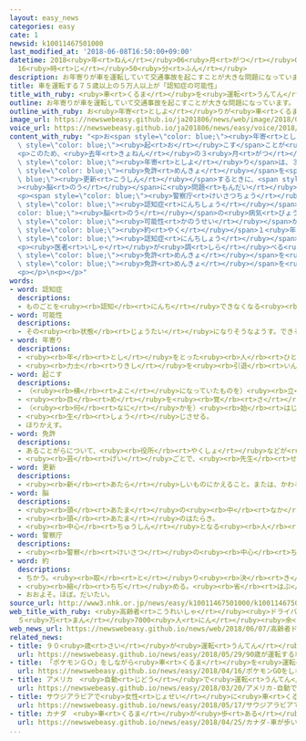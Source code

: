 ```yaml
---
layout: easy_news
categories: easy
cate: 1
newsid: k10011467501000
last_modified_at: '2018-06-08T16:50:00+09:00'
datetime: 2018<ruby>年<rt>ねん</rt></ruby>06<ruby>月<rt>がつ</rt></ruby>08<ruby>日<rt>にち</rt></ruby>
  16<ruby>時<rt>じ</rt></ruby>50<ruby>分<rt>ふん</rt></ruby>
description: お年寄りが車を運転していて交通事故を起こすことが大きな問題になっています。
title: 車を運転する７５歳以上の５万人以上が「認知症の可能性」
title_with_ruby: <ruby>車<rt>くるま</rt></ruby>を<ruby>運転<rt>うんてん</rt></ruby>する７５<ruby>歳<rt>さい</rt></ruby><ruby>以上<rt>いじょう</rt></ruby>の５<ruby>万<rt>まん</rt></ruby><ruby>人<rt>にん</rt></ruby><ruby>以上<rt>いじょう</rt></ruby>が「<ruby>認知症<rt>にんちしょう</rt></ruby>の<ruby>可能性<rt>かのうせい</rt></ruby>」
outline: お年寄りが車を運転していて交通事故を起こすことが大きな問題になっています。
outline_with_ruby: お<ruby>年寄<rt>としよ</rt></ruby>りが<ruby>車<rt>くるま</rt></ruby>を<ruby>運転<rt>うんてん</rt></ruby>していて<ruby>交通事故<rt>こうつうじこ</rt></ruby>を<ruby>起<rt>お</rt></ruby>こすことが<ruby>大<rt>おお</rt></ruby>きな<ruby>問題<rt>もんだい</rt></ruby>になっています。
image_url: https://newswebeasy.github.io/ja201806/news/web/image/2018/06/07/K10011467501_1806071112_1806071114_01_02.jpg
voice_url: https://newswebeasy.github.io/ja201806/news/easy/voice/2018/06/08/k10011467501000.mp4
content_with_ruby: "<p>お<span style=\"color: blue;\"><ruby>年寄<rt>としよ</rt></ruby>り</span>が<ruby>車<rt>くるま</rt></ruby>を<ruby>運転<rt>うんてん</rt></ruby>していて<ruby>交通事故<rt>こうつうじこ</rt></ruby>を<span\
  \ style=\"color: blue;\"><ruby>起<rt>お</rt></ruby>こす</span>ことが<ruby>大<rt>おお</rt></ruby>きな<ruby>問題<rt>もんだい</rt></ruby>になっています。</p>\n\
  <p>このため、<ruby>去年<rt>きょねん</rt></ruby>の３<ruby>月<rt>がつ</rt></ruby>に<ruby>法律<rt>ほうりつ</rt></ruby>が<ruby>変<rt>か</rt></ruby>わりました。<ruby>車<rt>くるま</rt></ruby>を<ruby>運転<rt>うんてん</rt></ruby>する７５<ruby>歳<rt>さい</rt></ruby><ruby>以上<rt>いじょう</rt></ruby>のお<span\
  \ style=\"color: blue;\"><ruby>年寄<rt>としよ</rt></ruby>り</span>は、３<ruby>年<rt>ねん</rt></ruby>に１<ruby>回<rt>かい</rt></ruby><ruby>車<rt>くるま</rt></ruby>の<span\
  \ style=\"color: blue;\"><ruby>免許<rt>めんきょ</rt></ruby></span>を<span style=\"color:\
  \ blue;\"><ruby>更新<rt>こうしん</rt></ruby></span>するときに、<span style=\"color: blue;\"\
  ><ruby>脳<rt>のう</rt></ruby></span>に<ruby>問題<rt>もんだい</rt></ruby>がないか<ruby>調<rt>しら</rt></ruby>べるテストを<ruby>受<rt>う</rt></ruby>けることになりました。</p>\n\
  <p><span style=\"color: blue;\"><ruby>警察庁<rt>けいさつちょう</rt></ruby></span>によると、このテストで「<span\
  \ style=\"color: blue;\"><ruby>認知症<rt>にんちしょう</rt></ruby></span>」という<span style=\"\
  color: blue;\"><ruby>脳<rt>のう</rt></ruby></span>の<ruby>病気<rt>びょうき</rt></ruby>の<span\
  \ style=\"color: blue;\"><ruby>可能性<rt>かのうせい</rt></ruby></span>があると<ruby>言<rt>い</rt></ruby>われた<ruby>人<rt>ひと</rt></ruby>は<span\
  \ style=\"color: blue;\"><ruby>約<rt>やく</rt></ruby></span>１<ruby>年<rt>ねん</rt></ruby>で５<ruby>万<rt>まん</rt></ruby>７０９９<ruby>人<rt>にん</rt></ruby>いました。そして、この<ruby>中<rt>なか</rt></ruby>の１８９２<ruby>人<rt>にん</rt></ruby>が、<ruby>医者<rt>いしゃ</rt></ruby>が<ruby>調<rt>しら</rt></ruby>べて<span\
  \ style=\"color: blue;\"><ruby>認知症<rt>にんちしょう</rt></ruby></span>だとわかりました。<ruby>警察<rt>けいさつ</rt></ruby>は、この<ruby>人<rt>ひと</rt></ruby>たちに<ruby>車<rt>くるま</rt></ruby>の<ruby>運転<rt>うんてん</rt></ruby>をさせないようにしました。</p>\n\
  <p><ruby>医者<rt>いしゃ</rt></ruby>が<ruby>調<rt>しら</rt></ruby>べる<ruby>前<rt>まえ</rt></ruby>に、<ruby>自分<rt>じぶん</rt></ruby>で<ruby>運転<rt>うんてん</rt></ruby>をやめることを<ruby>決<rt>き</rt></ruby>めて、<ruby>警察<rt>けいさつ</rt></ruby>に<span\
  \ style=\"color: blue;\"><ruby>免許<rt>めんきょ</rt></ruby></span>を<ruby>返<rt>かえ</rt></ruby>した<ruby>人<rt>ひと</rt></ruby>は１<ruby>万<rt>まん</rt></ruby>３５６３<ruby>人<rt>にん</rt></ruby>いました。<ruby>自分<rt>じぶん</rt></ruby>の<ruby>運転<rt>うんてん</rt></ruby>が<ruby>心配<rt>しんぱい</rt></ruby>になって、<ruby>去年<rt>きょねん</rt></ruby><ruby>警察<rt>けいさつ</rt></ruby>に<span\
  \ style=\"color: blue;\"><ruby>免許<rt>めんきょ</rt></ruby></span>を<ruby>返<rt>かえ</rt></ruby>した７５<ruby>歳<rt>さい</rt></ruby><ruby>以上<rt>いじょう</rt></ruby>の<ruby>人<rt>ひと</rt></ruby>は<ruby>全部<rt>ぜんぶ</rt></ruby>で２５<ruby>万<rt>まん</rt></ruby>３９３７<ruby>人<rt>にん</rt></ruby>いました。おととしの１．５<ruby>倍<rt>ばい</rt></ruby>に<ruby>増<rt>ふ</rt></ruby>えて、<ruby>今<rt>いま</rt></ruby>まででいちばん<ruby>多<rt>おお</rt></ruby>くなりました。</p>\n\
  <p></p>\n<p></p>"
words:
- word: 認知症
  descriptions:
  - ものごとを<ruby><rb>認知</rb><rt>にんち</rt></ruby>できなくなる<ruby><rb>病気</rb><rt>びょうき</rt></ruby>。
- word: 可能性
  descriptions:
  - その<ruby><rb>状態</rb><rt>じょうたい</rt></ruby>になりそうなようす。できそうなようす。
- word: 年寄り
  descriptions:
  - <ruby><rb>年</rb><rt>とし</rt></ruby>をとった<ruby><rb>人</rb><rt>ひと</rt></ruby>。<ruby><rb>老人</rb><rt>ろうじん</rt></ruby>。
  - <ruby><rb>力士</rb><rt>りきし</rt></ruby>を<ruby><rb>引退</rb><rt>いんたい</rt></ruby>して、<ruby><rb>日本</rb><rt>にほん</rt></ruby><ruby><rb>相撲</rb><rt>すもう</rt></ruby><ruby><rb>協会</rb><rt>きょうかい</rt></ruby>の<ruby><rb>役員</rb><rt>やくいん</rt></ruby>になった<ruby><rb>人</rb><rt>ひと</rt></ruby>。
- word: 起こす
  descriptions:
  - （<ruby><rb>横</rb><rt>よこ</rt></ruby>になっていたものを）<ruby><rb>立</rb><rt>た</rt></ruby>たせる。
  - <ruby><rb>目</rb><rt>め</rt></ruby>を<ruby><rb>覚</rb><rt>さ</rt></ruby>まさせる。
  - （<ruby><rb>何</rb><rt>なに</rt></ruby>かを）<ruby><rb>始</rb><rt>はじ</rt></ruby>める。
  - <ruby><rb>生</rb><rt>しょう</rt></ruby>じさせる。
  - ほりかえす。
- word: 免許
  descriptions:
  - あることがらについて、<ruby><rb>役所</rb><rt>やくしょ</rt></ruby>などが<ruby><rb>許</rb><rt>ゆる</rt></ruby>しをあたえること。
  - <ruby><rb>芸</rb><rt>げい</rt></ruby>ごとで、<ruby><rb>先生</rb><rt>せんせい</rt></ruby>が<ruby><rb>弟子</rb><rt>でし</rt></ruby>にあたえる<ruby><rb>資格</rb><rt>しかく</rt></ruby>。
- word: 更新
  descriptions:
  - <ruby><rb>新</rb><rt>あたら</rt></ruby>しいものにかえること。または、かわること。
- word: 脳
  descriptions:
  - <ruby><rb>頭</rb><rt>あたま</rt></ruby>の<ruby><rb>中</rb><rt>なか</rt></ruby>にあって、<ruby><rb>考</rb><rt>かんが</rt></ruby>えたり<ruby><rb>体</rb><rt>からだ</rt></ruby>を<ruby><rb>動</rb><rt>うご</rt></ruby>かしたりするはたらきを<ruby><rb>受</rb><rt>う</rt></ruby>け<ruby><rb>持</rb><rt>も</rt></ruby>つところ。
  - <ruby><rb>頭</rb><rt>あたま</rt></ruby>のはたらき。
  - <ruby><rb>中心</rb><rt>ちゅうしん</rt></ruby>となる<ruby><rb>人</rb><rt>ひと</rt></ruby>。
- word: 警察庁
  descriptions:
  - <ruby><rb>警察</rb><rt>けいさつ</rt></ruby>の<ruby><rb>中心</rb><rt>ちゅうしん</rt></ruby>となって、<ruby><rb>各地</rb><rt>かくち</rt></ruby>の<ruby><rb>警察</rb><rt>けいさつ</rt></ruby>を<ruby><rb>指揮</rb><rt>しき</rt></ruby>する<ruby><rb>役所</rb><rt>やくしょ</rt></ruby>。
- word: 約
  descriptions:
  - ちかう。<ruby><rb>取</rb><rt>と</rt></ruby>り<ruby><rb>決</rb><rt>き</rt></ruby>める。
  - <ruby><rb>縮</rb><rt>ちぢ</rt></ruby>める。<ruby><rb>省</rb><rt>はぶ</rt></ruby>く。<ruby><rb>簡単</rb><rt>かんたん</rt></ruby>にする。
  - おおよそ。ほぼ。だいたい。
source_url: http://www3.nhk.or.jp/news/easy/k10011467501000/k10011467501000.html
web_title_with_ruby: <ruby>高齢者<rt>こうれいしゃ</rt></ruby><ruby>ドライバー<rt>どらいばー</rt></ruby>
  ５<ruby>万<rt>まん</rt></ruby>7000<ruby>人<rt>にん</rt></ruby><ruby>余<rt>よ</rt></ruby>「<ruby>認知<rt>にんち</rt></ruby><ruby>症<rt>しょう</rt></ruby>のおそれ」
web_news_url: https://newswebeasy.github.io/news/web/2018/06/07/高齢者ドライバー-5万7000人余認知症のおそれ
related_news:
- title: ９０<ruby>歳<rt>さい</rt></ruby>が<ruby>運転<rt>うんてん</rt></ruby>する<ruby>車<rt>くるま</rt></ruby>の<ruby>事故<rt>じこ</rt></ruby>で<ruby>１人<rt>ひとり</rt></ruby>が<ruby>亡<rt>な</rt></ruby>くなって３<ruby>人<rt>にん</rt></ruby>がけが
  url: https://newswebeasy.github.io/news/easy/2018/05/29/90歳が運転する車の事故で1人が亡くなって3人がけが
- title: 「ポケモンＧＯ」をしながら<ruby>車<rt>くるま</rt></ruby>を<ruby>運転<rt>うんてん</rt></ruby>して<ruby>事故<rt>じこ</rt></ruby>　<ruby>１人<rt>ひとり</rt></ruby><ruby>亡<rt>な</rt></ruby>くなる
  url: https://newswebeasy.github.io/news/easy/2018/04/16/ポケモンGOをしながら車を運転して事故-1人亡くなる
- title: アメリカ　<ruby>自動<rt>じどう</rt></ruby>で<ruby>運転<rt>うんてん</rt></ruby>する<ruby>車<rt>くるま</rt></ruby>の<ruby>事故<rt>じこ</rt></ruby>で<ruby>１人<rt>ひとり</rt></ruby>が<ruby>亡<rt>な</rt></ruby>くなる
  url: https://newswebeasy.github.io/news/easy/2018/03/20/アメリカ-自動で運転する車の事故で1人が亡くなる
- title: サウジアラビアで<ruby>女性<rt>じょせい</rt></ruby>に<ruby>車<rt>くるま</rt></ruby>を<ruby>紹介<rt>しょうかい</rt></ruby>するイベント
  url: https://newswebeasy.github.io/news/easy/2018/05/17/サウジアラビアで女性に車を紹介するイベント
- title: カナダ　<ruby>車<rt>くるま</rt></ruby>が<ruby>歩<rt>ある</rt></ruby>いている<ruby>人<rt>ひと</rt></ruby>をはねて１０<ruby>人<rt>にん</rt></ruby>が<ruby>亡<rt>な</rt></ruby>くなる
  url: https://newswebeasy.github.io/news/easy/2018/04/25/カナダ-車が歩いている人をはねて10人が亡くなる
...
```

